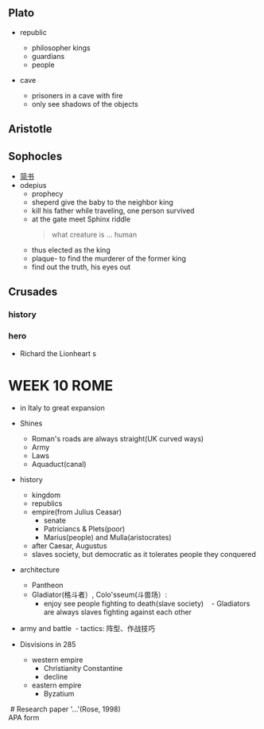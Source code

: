 ## Plato
* republic 
  - philosopher kings
  - guardians
  - people
  
* cave
  - prisoners in a cave with fire 
  - only see shadows of the objects 

## Aristotle

## Sophocles
* [简书](http://www.jianshu.com)
* odepius
  - prophecy
  - sheperd give the baby to the neighbor king
  - kill his father while traveling, one person survived 
  - at the gate meet Sphinx riddle
    > what creature is  ...
    > human
  - thus elected as the king
  - plaque- to find the murderer of the former king
  - find out the truth, his eyes out

## Crusades
### history
### hero
* Richard the Lionheart
  s

# WEEK 10  ROME
* in Italy to great expansion 
* Shines
  - Roman's roads are always straight(UK curved ways)
  - Army
  - Laws
  - Aquaduct(canal)
  
* history
  - kingdom
  - republics
  - empire(from Julius Ceasar)
    - senate
    - Patriciancs & Plets(poor)
    - Marius(people) and Mulla(aristocrates)
  - after Caesar, Augustus
  - slaves society, but democratic as it tolerates people they conquered
    
* architecture
  - Pantheon 
  - Gladiator(格斗者）, Colo'sseum(斗兽场）: 
    - enjoy see people fighting to death(slave society)
    - Gladiators are always slaves fighting against each other

* army and battle
  - tactics: 阵型、作战技巧
  
* Disvisions in 285
  - western empire 
    - Christianity Constantine
    - decline
  - eastern empire
    - Byzatium
    
  # Research paper
  '...'(Rose, 1998)   
  APA form 



